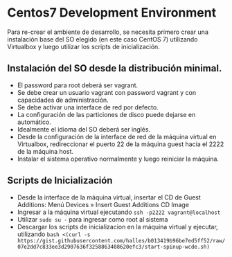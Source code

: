 # Centos7 Development Environment

Para re-crear el ambiente de desarrollo, se necesita primero crear una instalación base del SO elegido (en este caso CentOS 7) utilizando Virtualbox y luego utilizar los scripts de inicialización.

## Instalación del SO desde la distribución minimal.

* El password para root deberá ser vagrant.
* Se debe crear un usuario vagrant con password vagrant y con capacidades de administración.
* Se debe activar una interface de red por defecto.
* La configuración de las particiones de disco puede dejarse en automático.
* Idealmente el idioma del SO deberá ser inglés.
* Desde la configuración de la interface de red de la máquina virtual en Virtualbox, redireccionar el puerto 22 de la máquina guest hacia el 2222 de la máquina host.
* Instalar el sistema operativo normalmente y luego reiniciar la máquina.

## Scripts de Inicialización

* Desde la interface de la máquina virtual, insertar el CD de Guest Additions: Menú Devices » Insert Guest Additions CD Image
* Ingresar a la máquina virtual ejecutando ```ssh -p2222 vagrant@localhost```
* Utilizar ```sudo su -``` para ingresar como root al sistema
* Descargar los scripts de inicializacion en la máquina virtual y ejecutar, utilizando ```bash <(curl -s https://gist.githubusercontent.com/halles/b013419b96be7ed5ff52/raw/07e2dd7c833ee3d2907636f3258863408620efc3/start-spinup-wcde.sh)```